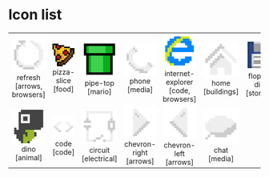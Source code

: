 # Icon list

<table>
	<tbody>
		<tr>
			<td align="center"><img src="./png-150/refresh.png" width="100px"/><br/><span>refresh</span><br/><span>[arrows, browsers]</span></td>
			<td align="center"><img src="./png-150/pizza-slice.png" width="100px"/><br/><span>pizza-slice</span><br/><span>[food]</span></td>
			<td align="center"><img src="./png-150/pipe-top.png" width="100px"/><br/><span>pipe-top</span><br/><span>[mario]</span></td>
			<td align="center"><img src="./png-150/phone.png" width="100px"/><br/><span>phone</span><br/><span>[media]</span></td>
			<td align="center"><img src="./png-150/internet-explorer.png" width="100px"/><br/><span>internet-explorer</span><br/><span>[code, browsers]</span></td>
			<td align="center"><img src="./png-150/home.png" width="100px"/><br/><span>home</span><br/><span>[buildings]</span></td>
			<td align="center"><img src="./png-150/floppy-disk.png" width="100px"/><br/><span>floppy-disk</span><br/><span>[storage]</span></td>
			<td align="center"><img src="./png-150/eye.png" width="100px"/><br/><span>eye</span><br/><span>[anatomy]</span></td>
		</tr>
		<tr>
			<td align="center"><img src="./png-150/dino.png" width="100px"/><br/><span>dino</span><br/><span>[animal]</span></td>
			<td align="center"><img src="./png-150/code.png" width="100px"/><br/><span>code</span><br/><span>[code]</span></td>
			<td align="center"><img src="./png-150/circuit.png" width="100px"/><br/><span>circuit</span><br/><span>[electrical]</span></td>
			<td align="center"><img src="./png-150/chevron-right.png" width="100px"/><br/><span>chevron-right</span><br/><span>[arrows]</span></td>
			<td align="center"><img src="./png-150/chevron-left.png" width="100px"/><br/><span>chevron-left</span><br/><span>[arrows]</span></td>
			<td align="center"><img src="./png-150/chat.png" width="100px"/><br/><span>chat</span><br/><span>[media]</span></td>
	</tbody>
</table>
